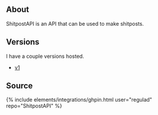 ## About

ShitpostAPI is an API that can be used to make shitposts.

## Versions

I have a couple versions hosted.

* [v1](https://shitposts.dingus-server.regulad.xyz/v1/)

## Source

{% include elements/integrations/ghpin.html user="regulad" repo="ShitpostAPI" %}
